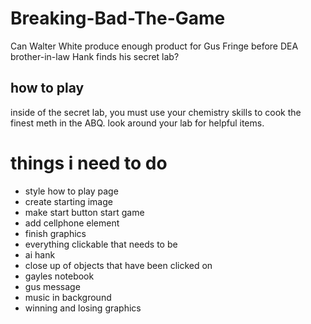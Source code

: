 # Breaking-Bad-The-Game
Can Walter White produce enough product for Gus Fringe before DEA brother-in-law Hank finds his secret lab?

## how to play
inside of the secret lab, you must use your chemistry skills to cook the finest meth in the ABQ. look around your lab for helpful items.

# things i need to do
* style how to play page
* create starting image
* make start button start game
* add cellphone element 
* finish graphics
* everything clickable that needs to be
* ai hank
* close up of objects that have been clicked on
* gayles notebook
* gus message
* music in background 
* winning and losing graphics 